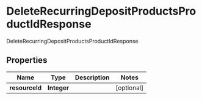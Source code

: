 

# DeleteRecurringDepositProductsProductIdResponse

DeleteRecurringDepositProductsProductIdResponse
## Properties

Name | Type | Description | Notes
------------ | ------------- | ------------- | -------------
**resourceId** | **Integer** |  |  [optional]



